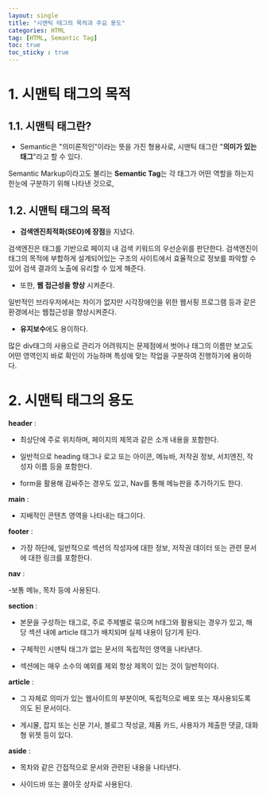 ```yaml
---
layout: single
title: "시맨틱 태그의 목적과 주요 용도"
categories: HTML
tag: [HTML, Semantic Tag]
toc: true
toc_sticky : true
---
```


# 1. 시맨틱 태그의 목적

## 1.1. 시맨틱 태그란?

- Semantic은 "의미론적인"이라는 뜻을 가진 형용사로, 시맨틱 태그란 "**의미가 있는 태그**"라고 할 수 있다.

Semantic Markup이라고도 불리는 **Semantic Tag**는 각 태그가 어떤 역할을 하는지 한눈에 구분하기 위해 나타낸 것으로,

## 1.2. 시맨틱 태그의 목적

- **검색엔진최적화(SEO)에 장점**을 지녔다.

검색엔진은 태그를 기반으로 페이지 내 검색 키워드의 우선순위를 판단한다. 검색엔진이 태그의 목적에 부합하게 설계되어있는 구조의 사이트에서 효율적으로 정보를 파악할 수 있어 검색 결과의 노출에 유리할 수 있게 해준다.



- 또한, **웹 접근성을 향상** 시켜준다.

일반적인 브라우저에서는 차이가 없지만 시각장애인을 위한 웹서핑 프로그램 등과 같은 환경에서는 웹접근성을 향상시켜준다.



- **유지보수**에도 용이하다.

많은 div태그의 사용으로 관리가 어려워지는 문제점에서 벗어나 태그의 이름만 보고도 어떤 영역인지 바로 확인이 가능하며 특성에 맞는 작업을 구분하여 진행하기에 용이하다.




# 2. 시맨틱 태그의 용도

**header** :



- 최상단에 주로 위치하며, 페이지의 제목과 같은 소개 내용을 포함한다.



- 일반적으로 heading 태그나 로고 또는 아이콘, 메뉴바, 저작권 정보, 서치엔진, 작성자 이름 등을 포함한다.



- form을 활용해 감싸주는 경우도 있고, Nav를 통해 메뉴판을 추가하기도 한다.



**main** :



- 지배적인 콘텐츠 영역을 나타내는 태그이다.



**footer** :



- 가장 하단에, 일반적으로 섹션의 작성자에 대한 정보, 저작권 데이터 또는 관련 문서에 대한 링크를 포함한다.



**nav** :



-보통 메뉴, 목차 등에 사용된다.



**section** :



- 본문을 구성하는 태그로, 주로 주제별로 묶으며 h태그와 활용되는 경우가 있고, 해당 섹션 내에 article 태그가 배치되며 실제 내용이 담기게 된다.



- 구체적인 시맨틱 태그가 없는 문서의 독립적인 영역을 나타낸다.



- 섹션에는 매우 소수의 예외를 제외 항상 제목이 있는 것이 일반적이다.



**article** :



- 그 자체로 의미가 있는 웹사이트의 부분이며, 독립적으로 배포 또는 재사용되도록 의도 된 문서이다.



- 게시물, 잡지 또는 신문 기사, 블로그 작성글, 제품 카드, 사용자가 제출한 댓글, 대화형 위젯 등이 있다.



**aside** :



- 목차와 같은 간접적으로 문서와 관련된 내용을 나타낸다.



- 사이드바 또는 콜아웃 상자로 사용된다.